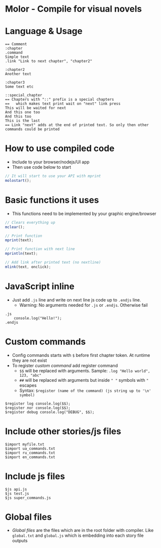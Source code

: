 # Molor - Compile for visual novels

# Language & Usage
```
== Comment
:chapter
.command
Simple text
.link "Link to next chapter", "chapter2"

:chapter2
Another text

:chapter3
Some text etc

::special_chapter
== Chapters with "::" prefix is a special chapters
==   which makes text print wait on "next" link press
This will be waited for next
And this one too
And this too
This is the last
== Link "next" adds at the end of printed text. So only then other commands could be printed
```

# How to use compiled code
* Include to your browser/nodejs/UI app
* Then use code below to start
```js
// It will start to use your API with mprint
molostart();
```

# Basic functions it uses
* This functions need to be implemented by your graphic engine/browser
```js
// Clears everything up
mclear();

// Print function
mprint(text);

// Print function with next line
mprintln(text);

// Add link after printed text (no nextline)
mlink(text, onclick);
```

# JavaScript inline
* Just add `.js` line and write on next line js code up to `.endjs` line.
    * Warning: No arguments needed for `.js` or `.endjs`. Otherwise fail
```
.js
    console.log("Hello!");
.endjs
```

# Custom commands
* Config commands starts with `$` before first chapter token. At runtime they are not exist
* To register _custom command_ add register command
    * `$$` will be replaced with arguments. Sample: `.log "Hello world", 123, "abc"`
    * `##` will be replaced with arguments but inside `" "` symbols with `"` escapes
    * Syntax: `$register (name of the command) (js string up to '\n' symbol)`
```
$register log console.log($$);
$register лог console.log($$);
$register debug console.log("DEBUG", $$);
```

# Include other stories/js files
```
$import myfile.txt
$import ua_commands.txt
$import ru_commands.txt
$import en_commands.txt
```

# Include js files
```
$js api.js
$js test.js
$js super_commands.js
```

# Global files
* _Global files_ are the files which are in the root folder with compiler. Like `global.txt` and `global.js` which is embedding into each story file outputs